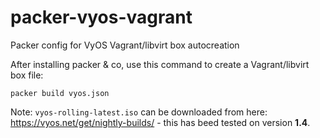 # packer-vyos-vagrant
Packer config for VyOS Vagrant/libvirt box autocreation

After installing packer & co, use this command to create a Vagrant/libvirt box file:
```
packer build vyos.json
```

Note: `vyos-rolling-latest.iso` can be downloaded from here: https://vyos.net/get/nightly-builds/ - this has beed tested on version **1.4**.
